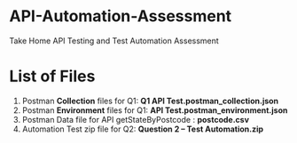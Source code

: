 # API-Automation-Assessment
Take Home API Testing and Test Automation Assessment

# List of Files
1. Postman **Collection** files for Q1: **Q1 API Test.postman_collection.json**
2. Postman **Environment** files for Q1: **API Test.postman_environment.json**
3. Postman Data file for API getStateByPostcode : **postcode.csv**
4. Automation Test zip file for Q2: **Question 2 – Test Automation.zip**

